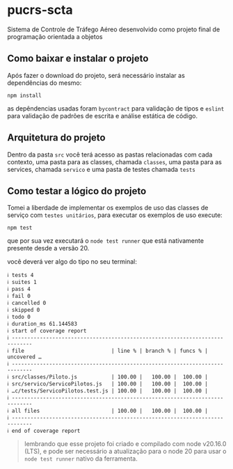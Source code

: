 # pucrs-scta
Sistema de Controle de Tráfego Aéreo desenvolvido como projeto final de programação orientada a objetos


## Como baixar e instalar o projeto

Após fazer o download do projeto, será necessário instalar as dependências do mesmo:

```
npm install
```

as depêndencias usadas foram `bycontract` para validação de tipos e `eslint` para validação de padrões de escrita e análise estática de código.

## Arquitetura do projeto

Dentro da pasta `src` você terá acesso as pastas relacionadas com cada contexto, uma pasta para as classes, chamada `classes`, uma pasta para as services, chamada `servico` e uma pasta de testes chamada `tests`

## Como testar a lógico do projeto

Tomei a liberdade de implementar os exemplos de uso das classes de serviço com `testes unitários`, para executar os exemplos de uso execute: 

```
npm test
```

que por sua vez executará o `node test runner` que está nativamente presente desde a versão 20.

você deverá ver algo do tipo no seu terminal:

```
ℹ tests 4
ℹ suites 1
ℹ pass 4
ℹ fail 0
ℹ cancelled 0
ℹ skipped 0
ℹ todo 0
ℹ duration_ms 61.144583
ℹ start of coverage report
ℹ ----------------------------------------------------------------------------
ℹ file                            | line % | branch % | funcs % | uncovered …
ℹ ----------------------------------------------------------------------------
ℹ src/classes/Piloto.js           | 100.00 |   100.00 |  100.00 | 
ℹ src/servico/ServicoPilotos.js   | 100.00 |   100.00 |  100.00 | 
ℹ …c/tests/ServicoPilotos.test.js | 100.00 |   100.00 |  100.00 | 
ℹ ----------------------------------------------------------------------------
ℹ all files                       | 100.00 |   100.00 |  100.00 |
ℹ ----------------------------------------------------------------------------
ℹ end of coverage report

```

> lembrando que esse projeto foi criado e compilado com node v20.16.0 (LTS), e pode ser necessário a atualização para o node 20 para usar o `node test runner` nativo da ferramenta.